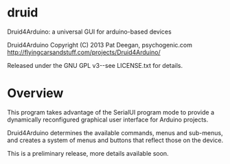 druid
=====

Druid4Arduino: a universal GUI for arduino-based devices


 Druid4Arduino Copyright (C) 2013 Pat Deegan, psychogenic.com
 http://flyingcarsandstuff.com/projects/Druid4Arduino/

 Released under the GNU GPL v3--see LICENSE.txt for details.

Overview
========

This program takes advantage of the SerialUI program mode to provide a dynamically reconfigured graphical user interface for Arduino projects.

Druid4Arduino determines the available commands, menus and sub-menus, and creates a system of menus and buttons that reflect those on the device.

This is a preliminary release, more details available soon.


